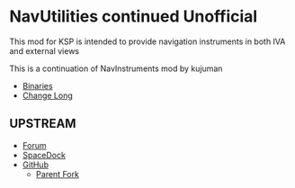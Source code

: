NavUtilities continued Unofficial
=================================
This mod for KSP is intended to provide navigation instruments in both IVA and external views

This is a continuation of NavInstruments mod by kujuman

* [Binaries](./Archive)
* [Change Long](./CHANGE_LOG.md)

UPSTREAM
--------
* [Forum](https://forum.kerbalspaceprogram.com/index.php?/topic/162967-14x-navutilities-continued-ft-hsi-instrument-landing-system-v072-2018-apr-1/)
* [SpaceDock](https://spacedock.info/mod/1432/NavUtilities%20continued)
* [GitHub](https://github.com/SerTheGreat/NavInstruments)
	* [Parent Fork](https://github.com/kujuman/NavInstruments)
